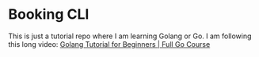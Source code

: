 # Booking CLI

This is just a tutorial repo where I am learning Golang or Go.
I am following this long video: [Golang Tutorial for Beginners | Full Go Course](https://www.youtube.com/watch?v=yyUHQIec83I)
